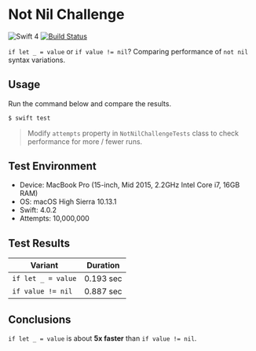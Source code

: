 # Not Nil Challenge

![Swift 4](https://img.shields.io/badge/Swift-4-orange.svg)
[![Build Status](https://travis-ci.org/albinekcom/NotNilChallenge.svg?branch=master)](https://travis-ci.org/albinekcom/NotNilChallenge)

`if let _ = value` or `if value != nil`? Comparing performance of `not nil` syntax variations.


## Usage

Run the command below and compare the results.

```bash
$ swift test
```

> Modify `attempts` property in `NotNilChallengeTests` class to check performance for more / fewer runs.


## Test Environment

- Device: MacBook Pro (15-inch, Mid 2015, 2.2GHz Intel Core i7, 16GB RAM)
- OS: macOS High Sierra 10.13.1
- Swift: 4.0.2
- Attempts: 10,000,000


## Test Results

| Variant            | Duration  |
|--------------------|-----------|
| `if let _ = value` | 0.193 sec |
| `if value != nil`  | 0.887 sec |


## Conclusions

`if let _ = value` is about **5x faster** than `if value != nil`.
